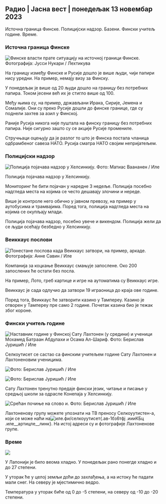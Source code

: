 ## Радио \| Јасна вест \| понедељак 13 новембар 2023

Источна граница Финске. Полицијски надзор. Базени. Фински учитељ године. Време.

### Источна граница Финске

![Финске власти прате ситуацију на источној граници Финске. Фотографија: Јусси Нукари / Лехтикува](хттпс://имагес.цдн.иле.фи/имаге/уплоад/ц_цроп,х_2880,в_5120,к_0,и_171/ар_1.7777777777777777,ц_филл,г_фацес,1_0_0,0_0_0,х_к_ауто:ецо/ф_ауто/фл_лосси/в1699859472/39-11996406551цб5а3д93а)

На границу између Финске и Русије дошло је више људи, чији папири нису уредни. На пример, немају визу за Финску.

У понедељак је више од 20 људи дошло на границу без потребних папира. Током јесени већ их је стигло више од 100.

Међу њима су, на пример, држављани Ирака, Сирије, Јемена и Сомалије. Они су преко Русије дошли до финске границе, где су поднели захтев за азил у Финској.

Раније Русија никога није пуштала на финску границу без потребних папира. Није сигурно зашто су се акције Русије промениле.

Стручњаци оцењују да је разлог то што је Финска постала чланица одбрамбеног савеза НАТО. Русија сматра НАТО својим непријатељем.

### Полицијски надзор

![Полиција појачава надзор у Хелсинкију. Фото: Матиас Ваананен / Иле](хттпс://имагес.цдн.иле.фи/имаге/уплоад/ц_цроп,х_2889,в_5148,к_0,и_107/ар_1.7777777777777777,ц_филл,г_7фацес,0х_6_105,к_ауто:ецо/ф_ауто/фл_лосси/в1697807957/39-11771286512а4е83ц1е1)

Полиција појачава надзор у Хелсинкију.

Мониторинг ће бити појачан у наредне 3 недеље. Полиција посебно надгледа места на којима се често дешавају злочини и нереде.

Више је контроле него обично у јавном превозу, на пример у аутобусима и трамвајима. Поред тога, полиција надгледа места на којима се окупљају млади.

Полиција појачава надзор, посебно увече и викендом. Полиција жели да се људи осећају безбедно у Хелсинкију.

### Веиккаус послови

![Понестане послова када Веиккаус затвори, на пример, аркаде. Фотографија: Анне Савин / Иле](хттпс://имагес.цдн.иле.фи/имаге/уплоад/ц_цроп,х_1928,в_3427,к_567,и_428/ар_1.7777777777777777,ц_филл,г_фацес,х_16705,х_1670к_ауто:ецо/ф_ауто/фл_лосси/в1633956464/39-86542961643200866ед)

Компанија за коцкање Веиккаус смањује запослене. Око 200 запослених ће остати без посла.

На пример, Лото, греб картице и игре на аутоматима су Веиккаус игре.

Веиккаус је сада одлучио да затвори 19 играоница до краја ове године.

Поред тога, Веиккаус ће затворити казино у Тампереу. Казино је отворен у Тампереу пре само 2 године. Почетак казина био је тежак због короне.

### Фински учитељ године

![Наставник године у Финској Сату Лахтонен (у средини) и ученици Мохамед Батраан Абдулахи и Осама Ал-Шариф. Фото: Берислав Јуришић / Иле](хттпс://имагес.цдн.иле.фи/имаге/уплоад/ц_цроп,х_2982,в_5300,к_0,и_0/ар_1.7777777777777777,ц_филл,г_фацес,х_1200/в_6100,к_ауто:ецо/ф_ауто/фл_лосси/в1699438785/39-1197531654б5ее49бф1ф)

Селкоутисет се састао са финским учитељем године Сату Лахтонен и Лахтоненовим ученицима.

![ Фото: Берислав Јуришић / Иле](хттпс://имагес.цдн.иле.фи/имаге/уплоад/ц_цроп,х_3153,в_5603,к_0,и_0/ар_1.7777777777777777,ц_филл,г_фацес,вд_62_10/к_ауто:ецо/ф_ауто/фл_лосси/в1699438827/39-1197537654б5ее95баф1)

![ Фото: Берислав Јуришић / Иле](хттпс://имагес.цдн.иле.фи/имаге/уплоад/ц_цроп,х_3362,в_5987,к_0,и_0/ар_1.7777777777777777,ц_филл,г_фацес,вд_62_1,вд_62_10/к_ауто:ецо/ф_ауто/фл_лосси/в1699438816/39-1197536654б5ее899б41)

Сату Лахтонен тренутно предаје фински језик, читање и писање у средњој школи за одрасле Конепаја у Хелсинкију.

![Срећан почиње на слово и. Фото: Берислав Јуришић / Иле](хттпс://имагес.цдн.иле.фи/имаге/уплоад/ц_цроп,х_3362,в_5987,к_0,и_0/ар_1.7777777777777777,ц_филл,г_фацес,х_1200/в_1275,к_ауто:ецо/ф_ауто/фл_лосси/в1699438816/39-1197535654б5ее7е3б58)

Лахтоненову групу можете упознати на ТВ преносу Селкоуутистен-а, који се може наћи на![иле.фи/селкоуутисет](хттпс://иле.фи/селкоуутисет){.ав-1бз6тфј .иииКБц .иле__артицле__линк}. На истој адреси су и фотографије Лахтоненове групе.

### Време

![](хттпс://имагес.цдн.иле.фи/имаге/уплоад/ц_цроп,х_1080,в_1919,к_0,и_0/ар_1.7777777777777777,ц_филл,г_фацес,х_675,в_1200/е/аутоф_ауто/фл_лосси/в1699893163/39-119999365524ф872дф8ф)

У Лапонији је било веома хладно. У понедељак рано понегде хладно и до 27 степени.

У уторак ће у целој земљи доћи до захлађења, а на истоку ће падати мали снег. На северу је мјестимично ведро.

Температура у уторак биће од 0 до -5 степени, на северу од -10 до -20 степени.